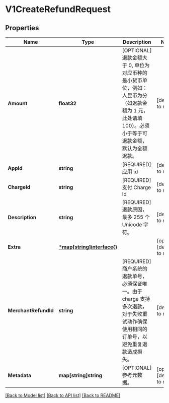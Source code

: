 # V1CreateRefundRequest

## Properties
Name | Type | Description | Notes
------------ | ------------- | ------------- | -------------
**Amount** | **float32** | [OPTIONAL] 退款金额大于 0, 单位为对应币种的最小货币单位，例如：人民币为分（如退款金额为 1 元，此处请填 100）。必须小于等于可退款金额，默认为全额退款。 | [default to null]
**AppId** | **string** | [REQUIRED] 应用 id | [default to null]
**ChargeId** | **string** | [REQUIRED] 支付 Charge Id | [default to null]
**Description** | **string** | [REQUIRED] 退款原因，最多 255 个 Unicode 字符。 | [default to null]
**Extra** | [***map[string]interface{}**](map.md) |  | [optional] [default to null]
**MerchantRefundId** | **string** | [REQUIRED] 商户系统的退款单号，必须保证唯一。由于 charge 支持多次退款，对于失败重试动作确保使用相同的订单号，以避免重复退款造成损失。 | [default to null]
**Metadata** | **map[string]string** | [OPTIONAL] 参考元数据。 | [optional] [default to null]

[[Back to Model list]](../README.md#documentation-for-models) [[Back to API list]](../README.md#documentation-for-api-endpoints) [[Back to README]](../README.md)


